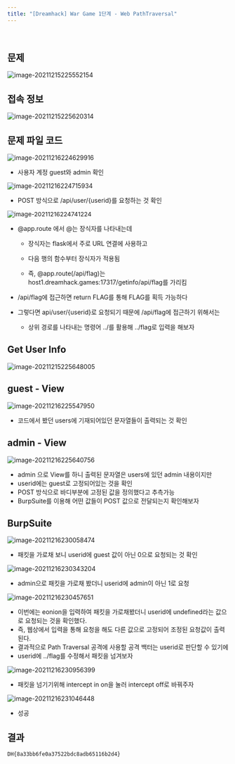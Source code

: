 ```yaml
---
title: "[Dreamhack] War Game 1단계 - Web PathTraversal"
---
```


<br>

## 문제

![image-20211215225552154](https://raw.githubusercontent.com/EONION-TH3DB/image_repo/main/img/image-20211215225552154.png)



## 접속 정보

![image-20211215225620314](https://raw.githubusercontent.com/EONION-TH3DB/image_repo/main/img/image-20211215225620314.png)



## 문제 파일 코드

![image-20211216224629916](https://raw.githubusercontent.com/EONION-TH3DB/image_repo/main/img/image-20211216224629916.png)

- 사용자 계정 guest와 admin 확인

<img src="https://raw.githubusercontent.com/EONION-TH3DB/image_repo/main/img/image-20211216224715934.png" alt="image-20211216224715934" style="zoom:99%;" />

- POST 방식으로 /api/user/{userid}를 요청하는 것 확인

<img src="https://raw.githubusercontent.com/EONION-TH3DB/image_repo/main/img/image-20211216224741224.png" alt="image-20211216224741224" style="zoom:98%;" />

- @app.route 에서 @는 장식자를 나타내는데

  - 장식자는 flask에서 주로 URL 연결에 사용하고
  - 다음 행의 함수부터 장식자가 적용됨

  - 즉, @app.route(/api/flag)는 host1.dreamhack.games:17317/getinfo/api/flag를 가리킴

- /api/flag에 접근하면 return FLAG를 통해 FLAG를 획득 가능하다

- 그렇다면 api/user/{userid}로 요청되기 때문에 /api/flag에 접근하기 위해서는

  - 상위 경로를 나타내는 명령어 ../를 활용해 ../flag로 입력을 해보자



## Get User Info

![image-20211215225648005](https://raw.githubusercontent.com/EONION-TH3DB/image_repo/main/img/image-20211215225648005.png)



## guest - View

![image-20211216225547950](https://raw.githubusercontent.com/EONION-TH3DB/image_repo/main/img/image-20211216225547950.png)

- 코드에서 봤던 users에 기재되어있던 문자열들이 출력되는 것 확인



## admin - View

![image-20211216225640756](https://raw.githubusercontent.com/EONION-TH3DB/image_repo/main/img/image-20211216225640756.png)

- admin 으로 View를 하니 출력된 문자열은 users에 있던 admin 내용이지만 
- userid에는 guest로 고정되어있는 것을 확인
- POST 방식으로 바디부분에 고정된 값을 정의했다고 추측가능
- BurpSuite를 이용해 어떤 값들이 POST 값으로 전달되는지 확인해보자



## BurpSuite

![image-20211216230058474](https://raw.githubusercontent.com/EONION-TH3DB/image_repo/main/img/image-20211216230058474.png)

- 패킷을 가로채 보니 userid에 guest 값이 아닌 0으로 요청되는 것 확인

![image-20211216230343204](https://raw.githubusercontent.com/EONION-TH3DB/image_repo/main/img/image-20211216230343204.png)

- admin으로 패킷을 가로채 봤더니 userid에 admin이 아닌 1로 요청

![image-20211216230457651](https://raw.githubusercontent.com/EONION-TH3DB/image_repo/main/img/image-20211216230457651.png)

- 이번에는 eonion을 입력하여 패킷을 가로채봤더니 userid에 undefined라는 값으로 요청되는 것을 확인했다.
- 즉, 웹상에서 입력을 통해 요청을 해도 다른 값으로 고정되어 조정된 요청값이 출력된다.
- 결과적으로 Path Traversal 공격에 사용할 공격 백터는 userid로 판단할 수 있기에
- userid에 ../flag를 수정해서 패킷을 넘겨보자

![image-20211216230956399](https://raw.githubusercontent.com/EONION-TH3DB/image_repo/main/img/image-20211216230956399.png)

- 패킷을 넘기기위해 intercept in on을 눌러 intercept off로 바꿔주자

![image-20211216231046448](https://raw.githubusercontent.com/EONION-TH3DB/image_repo/main/img/image-20211216231046448.png)

- 성공



## 결과

```
DH{8a33bb6fe0a37522bdc8adb65116b2d4}
```



